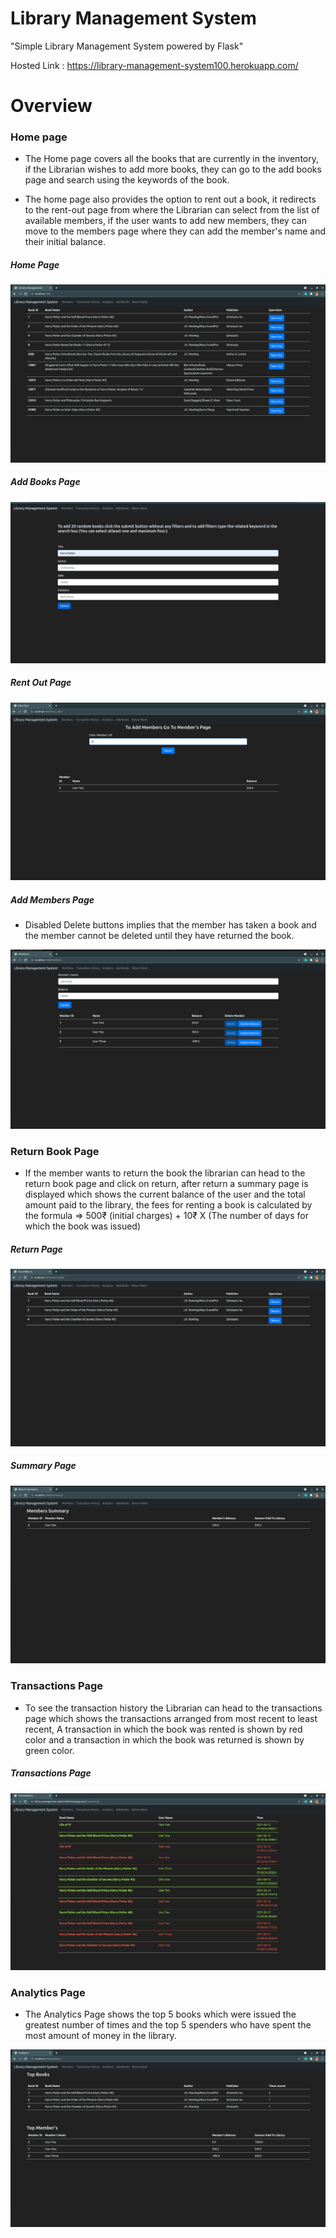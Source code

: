 # Library Management System
  "Simple Library Management System powered by Flask"
  
  Hosted Link : https://library-management-system100.herokuapp.com/

# Overview
### Home page
 * The Home page covers all the books that are currently in the inventory, if the Librarian wishes to add more books, 
they can go to the add books page and search using the keywords of the book. 

* The home page also provides the option to rent out a book, it redirects to the rent-out page from where the Librarian can select from the list of available members, if the user wants to add new members, they can move to the members page where they can add the member's name and their initial balance. 

##### Home Page
 
![404 Image Not Found](https://github.com/AkshayKumarTripathi/LibraryManagementSystem/blob/main/images/Home.png)

##### Add Books Page
 
![404 Image Not Found](https://github.com/AkshayKumarTripathi/LibraryManagementSystem/blob/main/images/Add_books.png)

#####  Rent Out Page

![404 Image Not Found](https://github.com/AkshayKumarTripathi/LibraryManagementSystem/blob/main/images/rent_out.png)

#####  Add Members Page

* Disabled Delete buttons implies that the member has taken a book and the member cannot be deleted until they have returned the book.

![404 Image Not Found](https://github.com/AkshayKumarTripathi/LibraryManagementSystem/blob/main/images/Members.png)

### Return Book Page

* If the member wants to return the book the librarian can head to the return book page and click on return, after return a summary page is displayed which shows the current balance of the user and the total amount paid to the library, the fees for renting a book is calculated by the formula => 500₹ (initial charges) + 10₹ X (The number of days for which the book was issued) 

#####  Return Page

![404 Image Not Found](https://github.com/AkshayKumarTripathi/LibraryManagementSystem/blob/main/images/Return_book.png)

#####  Summary Page

![404 Image Not Found](https://github.com/AkshayKumarTripathi/LibraryManagementSystem/blob/main/images/Summary.png)

### Transactions Page

* To see the transaction history the Librarian can head to the transactions page which shows the transactions arranged from most recent to least recent, A transaction in which the book was rented is shown by red color and a transaction in which the book was returned is shown by green color. 

#####  Transactions Page

![404 Image Not Found](https://github.com/AkshayKumarTripathi/LibraryManagementSystem/blob/main/images/Transactions.png)

### Analytics Page

* The Analytics Page shows the top 5 books which were issued the greatest number of times and the top 5 spenders who have spent the most amount of money in the library. 

![404 Image Not Found](https://github.com/AkshayKumarTripathi/LibraryManagementSystem/blob/main/images/Analytics.png)

